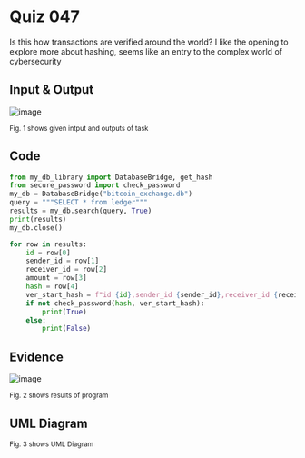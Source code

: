 # Quiz 047
Is this how transactions are verified around the world? I like the opening to explore more about hashing, seems like an entry to the complex world of cybersecurity

## Input & Output
![image](https://github.com/Amine-Itani/Quizzes/assets/123438294/4739bee4-ee81-4700-a1c1-de9c4a09a24f)


<sub>Fig. 1 shows given intput and outputs of task
## Code

```py
from my_db_library import DatabaseBridge, get_hash
from secure_password import check_password
my_db = DatabaseBridge("bitcoin_exchange.db")
query = """SELECT * from ledger"""
results = my_db.search(query, True)
print(results)
my_db.close()

for row in results:
    id = row[0]
    sender_id = row[1]
    receiver_id = row[2]
    amount = row[3]
    hash = row[4]
    ver_start_hash = f"id {id},sender_id {sender_id},receiver_id {receiver_id},amount {amount}"
    if not check_password(hash, ver_start_hash):
        print(True)
    else:
        print(False)
```

## Evidence
![image](https://github.com/Amine-Itani/Quizzes/assets/123438294/b1eecf1c-2fef-49ce-a233-615f54028aac)

<sub>Fig. 2 shows results of program

## UML Diagram

<sub>Fig. 3 shows UML Diagram
